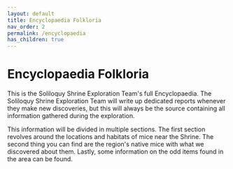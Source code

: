 ```yaml
---
layout: default
title: Encyclopaedia Folkloria
nav_order: 2
permalink: /encyclopaedia
has_children: true
---
```


# Encyclopaedia Folkloria

This is the Soliloquy Shrine Exploration Team's full Encyclopaedia. The Soliloquy Shrine Exploration Team will write up dedicated reports whenever they make new discoveries, but this will always be the source containing all information gathered during the exploration.

This information will be divided in multiple sections. The first section revolves around the locations and habitats of mice near the Shrine. The second thing you can find are the region's native mice with what we discovered about them. Lastly, some information on the odd items found in the area can be found.
